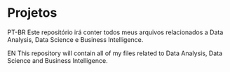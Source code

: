 # Projetos
PT-BR
Este repositório irá conter todos meus arquivos relacionados a Data Analysis, Data Science e Business Intelligence.

EN
This repository will contain all of my files related to Data Analysis, Data Science and Business Intelligence.
